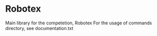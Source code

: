 # Robotex
 Main library for the competetion, Robotex
For the usage of commands directory, see documentation.txt
